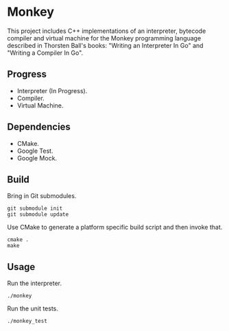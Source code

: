 # Monkey
This project includes C++ implementations of an interpreter, bytecode compiler and virtual machine for the Monkey programming language described in Thorsten Ball's books: "Writing an Interpreter In Go" and "Writing a Compiler In Go".
## Progress
* Interpreter (In Progress).
* Compiler.
* Virtual Machine.
## Dependencies
* CMake.
* Google Test.
* Google Mock.
## Build
Bring in Git submodules.
```
git submodule init
git submodule update
```
Use CMake to generate a platform specific build script and then invoke that.
```
cmake .
make
```
## Usage
Run the interpreter.
```
./monkey
```
Run the unit tests.
```
./monkey_test
```
